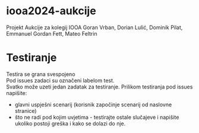 # iooa2024-aukcije
Projekt Aukcije za kolegij IOOA 
Goran Vrban,
Dorian Lulić,
Dominik Pilat,
Emmanuel Gordan Fett,
Mateo Feltrin

# Testiranje
Testira se grana svespojeno  
Pod issues zadaci su označeni labelom test.  
Svatko može uzeti jedan zadatak za testiranje. Prilikom testiranja pod issues napišite:
 - glavni uspješni scenarij (korisnik započinje scenarij od naslovne stranice)
 - što ne radi pod kojim uvjetima - testirajte ostale slučajeve i napišite ukoliko postoji greška i kako se dolazi do nje.
